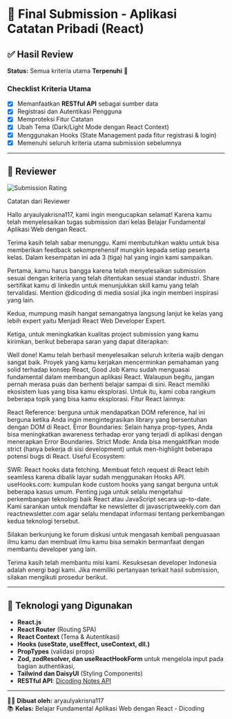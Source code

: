 # 📒 Final Submission - Aplikasi Catatan Pribadi (React)

## ✅ Hasil Review
**Status:** Semua kriteria utama **Terpenuhi** 🎉  

### Checklist Kriteria Utama
- [x] Memanfaatkan **RESTful API** sebagai sumber data  
- [x] Registrasi dan Autentikasi Pengguna  
- [x] Memproteksi Fitur Catatan  
- [x] Ubah Tema (Dark/Light Mode dengan React Context)  
- [x] Menggunakan Hooks (State Management pada fitur registrasi & login)  
- [x] Memenuhi seluruh kriteria utama submission sebelumnya  

---

## 📝 Reviewer
![Submission Rating](https://github.com/user-attachments/assets/47dfe652-7957-4288-8f0a-f623482d64df)

Catatan dari Reviewer

Hallo aryaulyakrisna117, kami ingin mengucapkan selamat! Karena kamu telah menyelesaikan tugas submission dari kelas Belajar Fundamental Aplikasi Web dengan React. 

Terima kasih telah sabar menunggu. Kami membutuhkan waktu untuk bisa memberikan feedback sekomprehensif mungkin kepada setiap peserta kelas. Dalam kesempatan ini ada 3 (tiga) hal yang ingin kami sampaikan. 

Pertama, kamu harus bangga karena telah menyelesaikan submission sesuai dengan kriteria yang telah ditentukan sesuai standar industri. Share sertifikat kamu di linkedin untuk menunjukkan skill kamu yang telah tervalidasi. Mention @dicoding di media sosial jika ingin memberi inspirasi yang lain.

Kedua, mumpung masih hangat semangatnya langsung lanjut ke kelas yang lebih expert yaitu Menjadi React Web Developer Expert.

Ketiga, untuk meningkatkan kualitas project submission yang kamu kirimkan, berikut beberapa saran yang dapat diterapkan:

Well done! Kamu telah berhasil menyelesaikan seluruh kriteria wajib dengan sangat baik. Proyek yang kamu kerjakan mencerminkan pemahaman yang solid terhadap konsep React,  Good Job
Kamu sudah menguasai fundamental dalam membangun aplikasi React. Walaupun begitu, jangan pernah merasa puas dan berhenti belajar sampai di sini. React memiliki ekosistem luas yang bisa kamu eksplorasi. Untuk itu, kami coba rangkum beberapa topik yang bisa kamu eksplorasi.
Fitur React lainnya:

React Reference: berguna untuk mendapatkan DOM reference, hal ini berguna ketika Anda ingin mengintegrasikan library yang bersentuhan dengan DOM di React.
Error Boundaries: Selain hanya prop-types, Anda bisa meningkatkan awareness terhadap eror yang terjadi di aplikasi dengan menerapkan Error Boundaries.
Strict Mode: Anda bisa mengaktifkan mode strict (hanya bekerja di sisi development) untuk men-highlight beberapa potensi bugs di React.
Useful Ecosystem:

SWR: React hooks data fetching. Membuat fetch request di React lebih seamless karena dibalik layar sudah menggunakan Hooks API.
useHooks.com: kumpulan kode custom hooks yang sangat berguna untuk beberapa kasus umum.
Penting juga untuk selalu mengetahui perkembangan teknologi baik React atau JavaScript secara up-to-date. Kami sarankan untuk mendaftar ke newsletter di javascriptweekly.com dan reactnewsletter.com agar selalu mendapat informasi tentang perkembangan kedua teknologi tersebut.

Silakan berkunjung ke forum diskusi untuk mengasah kembali penguasaan ilmu kamu dan membuat ilmu kamu bisa semakin bermanfaat dengan membantu developer yang lain. 

Terima kasih telah membantu misi kami. Kesuksesan developer Indonesia adalah energi bagi kami. Jika memiliki pertanyaan terkait hasil submission, silakan mengikuti prosedur berikut.

---

## 🚀 Teknologi yang Digunakan
- **React.js**  
- **React Router** (Routing SPA)  
- **React Context** (Tema & Autentikasi)  
- **Hooks (useState, useEffect, useContext, dll.)**  
- **PropTypes** (validasi props)
- **Zod, zodResolver, dan useReactHookForm** untuk mengelola input pada bagian authentikasi,
- **Tailwind dan DaisyUI** (Styling Components)  
- **RESTful API**: [Dicoding Notes API](https://notes-api.dicoding.dev/v1)   

---

👨‍💻 **Dibuat oleh:** aryaulyakrisna117  
📚 **Kelas:** Belajar Fundamental Aplikasi Web dengan React - Dicoding
